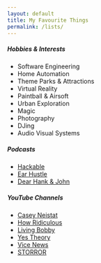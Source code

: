 ```yaml
---
layout: default
title: My Favourite Things
permalink: /lists/
---
```

<div class="page-content wc-container">
  <h5>Hobbies & Interests</h5>
  <ul class="posts">
    <li>Software Engineering</li>
    <li>Home Automation</li>
    <li>Theme Parks & Attractions</li>
    <li>Virtual Reality</li>
    <li>Paintball & Airsoft</li>
    <li>Urban Exploration</li>
    <li>Magic</li>
    <li>Photography</li>
    <li>DJing</li>
    <li>Audio Visual Systems</li>
  </ul>

  <h5>Podcasts</h5>
  <ul class="posts">
    <li><a href="https://hackablepodcast.com/"> Hackable </a></li>
    <li><a href="https://www.earhustlesq.com/"> Ear Hustle </a></li>
    <li><a href="https://soundcloud.com/dearhankandjohn"> Dear Hank & John </a></li>
  </ul>

  <h5>YouTube Channels</h5>
  <ul class="posts">
    <li><a href="https://www.youtube.com/channel/UCtinbF-Q-fVthA0qrFQTgXQ"> Casey Neistat </a></li>
    <li><a href="https://www.youtube.com/channel/UC5f5IV0Bf79YLp_p9nfInRA"> How Ridiculous </a></li>
    <li><a href="https://www.youtube.com/channel/UCJnih3sPUFF4BvAD08CMRJw"> Living Bobby </a></li>
    <li><a href="https://www.youtube.com/user/PracProcrastination"> Yes Theory </a></li>
    <li><a href="https://www.youtube.com/channel/UCZaT_X_mc0BI-djXOlfhqWQ"> Vice News </a></li>
    <li><a href="https://www.youtube.com/channel/UCdPui8EYr_sX6q1xNXCRPXg"> STORROR </a></li>
  </ul>
</div>
